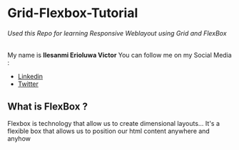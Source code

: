 # Grid-Flexbox-Tutorial
###### Used this Repo for learning Responsive Weblayout using Grid and FlexBox
My name is **Ilesanmi Erioluwa Victor**
You can follow me on my Social Media : 
+ [Linkedin](https://www.linkedin.com/in/ilesanmierioluwavictor/)
+ [Twitter](https://twitter.com/ericjay1452)

## What is FlexBox ?
Flexbox is technology that allow us to create dimensional layouts...
It's a flexible box that allows us to position our html content anywhere and anyhow

